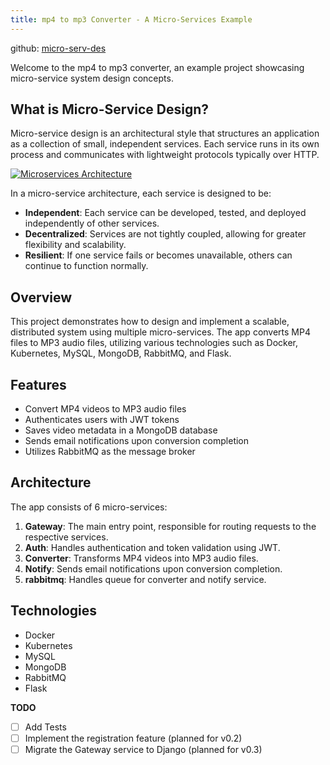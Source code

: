 ```yaml
---
title: mp4 to mp3 Converter - A Micro-Services Example
---
```


github: [micro-serv-des](https://github.com/AminMasoudi/micro-serv-des)

Welcome to the mp4 to mp3 converter, an example project showcasing micro-service system design concepts.

## What is Micro-Service Design?

Micro-service design is an architectural style that structures an application as a collection of small, independent services. Each service runs in its own process and communicates with lightweight protocols typically over HTTP.

[![Microservices Architecture](https://www.redhat.com/rhdc/managed-files/monolithic-vs-microservices.png)](https://www.redhat.com/en/topics/microservices/what-are-microservices)

In a micro-service architecture, each service is designed to be:

* **Independent**: Each service can be developed, tested, and deployed independently of other services.
* **Decentralized**: Services are not tightly coupled, allowing for greater flexibility and scalability.
* **Resilient**: If one service fails or becomes unavailable, others can continue to function normally.

## Overview

This project demonstrates how to design and implement a scalable, distributed system using multiple micro-services. The app converts MP4 files to MP3 audio files, utilizing various technologies such as Docker, Kubernetes, MySQL, MongoDB, RabbitMQ, and Flask.

## Features

* Convert MP4 videos to MP3 audio files
* Authenticates users with JWT tokens
* Saves video metadata in a MongoDB database
* Sends email notifications upon conversion completion
* Utilizes RabbitMQ as the message broker

## Architecture

The app consists of 6 micro-services:

1. **Gateway**: The main entry point, responsible for routing requests to the respective services.
2. **Auth**: Handles authentication and token validation using JWT.
3. **Converter**: Transforms MP4 videos into MP3 audio files.
4. **Notify**: Sends email notifications upon conversion completion.
5. **rabbitmq**: Handles queue for converter and notify service.

## Technologies

* Docker
* Kubernetes
* MySQL
* MongoDB
* RabbitMQ
* Flask

**TODO**

* [ ] Add Tests
* [ ] Implement the registration feature (planned for v0.2)
* [ ] Migrate the Gateway service to Django (planned for v0.3)